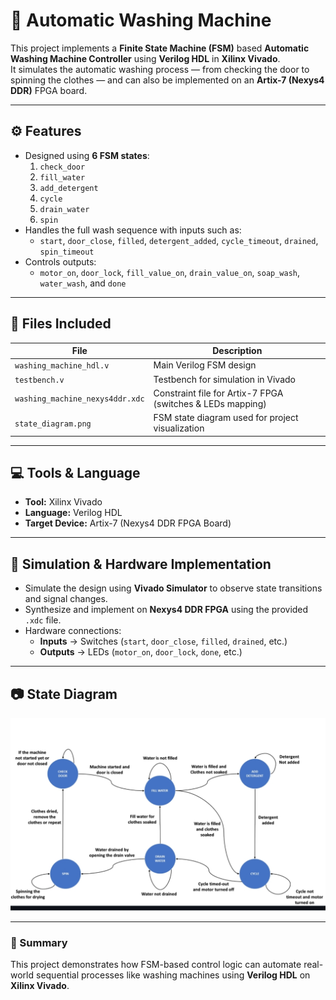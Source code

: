 

# 🧺 Automatic Washing Machine 

This project implements a **Finite State Machine (FSM)** based **Automatic Washing Machine Controller** using **Verilog HDL** in **Xilinx Vivado**.  
It simulates the automatic washing process — from checking the door to spinning the clothes — and can also be implemented on an **Artix-7 (Nexys4 DDR)** FPGA board.

---

## ⚙️ Features

- Designed using **6 FSM states**:
  1. `check_door`  
  2. `fill_water`  
  3. `add_detergent`  
  4. `cycle`  
  5. `drain_water`  
  6. `spin`
- Handles the full wash sequence with inputs such as:
  - `start`, `door_close`, `filled`, `detergent_added`, `cycle_timeout`, `drained`, `spin_timeout`
- Controls outputs:
  - `motor_on`, `door_lock`, `fill_value_on`, `drain_value_on`, `soap_wash`, `water_wash`, and `done`

---

## 📁 Files Included

| File | Description |
|------|--------------|
| `washing_machine_hdl.v` | Main Verilog FSM design |
| `testbench.v` | Testbench for simulation in Vivado |
| `washing_machine_nexys4ddr.xdc` | Constraint file for Artix-7 FPGA (switches & LEDs mapping) |
| `state_diagram.png` | FSM state diagram used for project visualization |

---

## 💻 Tools & Language

- **Tool:** Xilinx Vivado  
- **Language:** Verilog HDL  
- **Target Device:** Artix-7 (Nexys4 DDR FPGA Board)

---

## 🧠 Simulation & Hardware Implementation

- Simulate the design using **Vivado Simulator** to observe state transitions and signal changes.
- Synthesize and implement on **Nexys4 DDR FPGA** using the provided `.xdc` file.
- Hardware connections:
  - **Inputs** → Switches (`start`, `door_close`, `filled`, `drained`, etc.)
  - **Outputs** → LEDs (`motor_on`, `door_lock`, `done`, etc.)

---

## 📷 State Diagram

![State Diagram](https://github.com/mythribijwar/Automatic_washing_machine_HDL/blob/dfddfd1913d9e6204802b6851d8456ba0567285c/state_diagram/IMG_20251024_145524.jpg)


---

### 🧾 Summary

This project demonstrates how FSM-based control logic can automate real-world sequential processes like washing machines using **Verilog HDL** on **Xilinx Vivado**.
